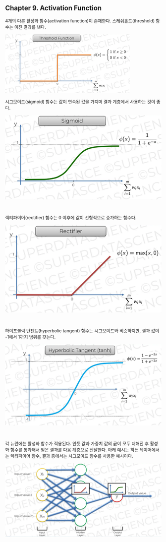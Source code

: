 
## Chapter 9. Activation Function

4개의 다른 활성화 함수(activation function)이 존재한다. 스레쉬홀드(threshold) 함수는 이진 결과를 낸다.

<p style="width:80%">
  <kbd>
    <img src="../images/chapter-09-01.png">
  </kbd>
  <br/>
</p>

시그모이드(sigmoid) 함수는 값이 연속된 값을 가지며 결과 계층에서 사용하는 것이 좋다.

<kbd>
  <img src="../images/chapter-09-02.png">
</kbd>

<p><br/></p>

렉티파이어(rectifier) 함수는 0 이후에 값이 선형적으로 증가하는 함수다.

<kbd>
  <img src="../images/chapter-09-03.png">
</kbd>

<p><br/></p>

하이포볼릭 탄젠트(hyperbolic tangent) 함수는 시그모이드와 비슷하지만, 결과 값이 -1에서 1까지 범위를 갖는다.

<kbd>
  <img src="../images/chapter-09-04.png">
</kbd>

<p><br/></p>

각 뉴런에는 활성화 함수가 적용된다. 인풋 값과 가중치 값의 곲이 모두 더해진 후 활성화 함수를 통과해서 얻은 결과를 다음 계층으로 전달한다. 아래 예시는 히든 레이어에서는 렉티파이어 함수, 결과 층에서는 시그모이드 함수를 사용한 예시이다.

<kbd>
  <img src="../images/chapter-09-05.png">
</kbd>

<p><br/></p>